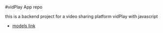 #vidPlay App repo

this is a backend project for a video sharing platform vidPlay with javascript
- [models link](https://app.eraser.io/workspace/oBaXbR3kZid1CCEjimE4)